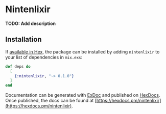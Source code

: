 # Nintenlixir

**TODO: Add description**

## Installation

If [available in Hex](https://hex.pm/docs/publish), the package can be installed
by adding `nintenlixir` to your list of dependencies in `mix.exs`:

```elixir
def deps do
  [
    {:nintenlixir, "~> 0.1.0"}
  ]
end
```

Documentation can be generated with [ExDoc](https://github.com/elixir-lang/ex_doc)
and published on [HexDocs](https://hexdocs.pm). Once published, the docs can
be found at [https://hexdocs.pm/nintenlixir](https://hexdocs.pm/nintenlixir).

